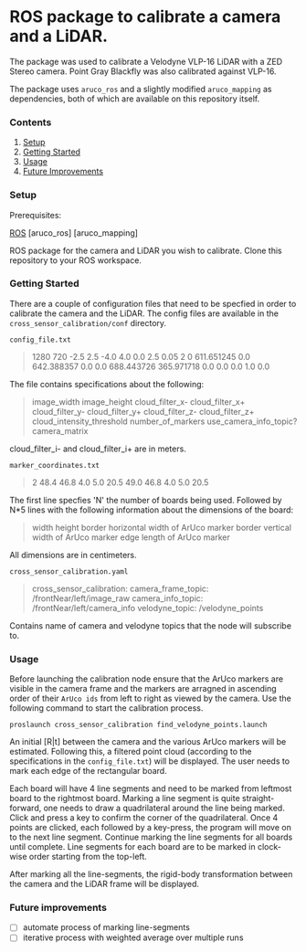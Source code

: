 # ROS package to calibrate a camera and a LiDAR.

The package was used to calibrate a Velodyne VLP-16 LiDAR with a ZED Stereo camera. Point Gray Blackfly was also calibrated against VLP-16.

The package uses `aruco_ros` and a slightly modified `aruco_mapping` as dependencies, both of which are available on this repository itself.


### Contents
1. [Setup](#setup)
2. [Getting Started](#getting-started)
3. [Usage](#usage)
4. [Future Improvements](#future-improvements)

### Setup
Prerequisites:

[ROS](http://www.ros.org/)
[aruco_ros]
[aruco_mapping]

ROS package for the camera and LiDAR you wish to calibrate.
Clone this repository to your ROS workspace.

### Getting Started

There are a couple of configuration files that need to be specfied in order to calibrate the camera and the LiDAR. The config files are available in the `cross_sensor_calibration/conf` directory.

`config_file.txt`

>1280 720
>-2.5 2.5
>-4.0 4.0
>0.0 2.5
>0.05
>2
>0
>611.651245 0.0        642.388357 0.0
>0.0        688.443726 365.971718 0.0
>0.0        0.0        1.0        0.0

The file contains specifications about the following:

>image_width image_height
>cloud_filter_x- cloud_filter_x+
>cloud_filter_y- cloud_filter_y+
>cloud_filter_z- cloud_filter_z+
>cloud_intensity_threshold
>number_of_markers
>use_camera_info_topic?
>camera_matrix

cloud_filter_i- and cloud_filter_i+ are in meters.

`marker_coordinates.txt`

>2
>48.4
>46.8
>4.0
>5.0
>20.5
>49.0
>46.8
>4.0
>5.0
>20.5

The first line specfies 'N' the number of boards being used. Followed by N*5 lines with the following information about the dimensions of the board:
>width
>height
>border horizontal width of ArUco marker
>border vertical width of ArUco marker
>edge length of ArUco marker

All dimensions are in centimeters.

`cross_sensor_calibration.yaml`

>cross_sensor_calibration:
>  camera_frame_topic: /frontNear/left/image_raw
>  camera_info_topic: /frontNear/left/camera_info
>  velodyne_topic: /velodyne_points

Contains name of camera and velodyne topics that the node will subscribe to.


### Usage

Before launching the calibration node ensure that the ArUco markers are visible in the camera frame and the markers are arragned in ascending order of their `ArUco ids` from left to right as viewed by the camera. Use the following command to start the calibration process.

```shell
proslaunch cross_sensor_calibration find_velodyne_points.launch
```

An initial [R|t] between the camera and the various ArUco markers will be estimated. Following this, a filtered point cloud (according to the specifications in the `config_file.txt`) will be displayed. The user needs to mark each edge of the rectangular board.

Each board will have 4 line segments and need to be marked from leftmost board to the rightmost board. Marking a line segment is quite straight-forward, one needs to draw a quadrilateral around the line being marked. Click and press a key to confirm the corner of the quadrilateral. Once 4 points are clicked, each followed by a key-press, the program will move on to the next line segment. Continue marking the line segments for all boards until complete.
Line segments for each board are to be marked in clock-wise order starting from the top-left.

After marking all the line-segments, the rigid-body transformation between the camera and the LiDAR frame will be displayed.


### Future improvements

- [ ] automate process of marking line-segments
- [ ] iterative process with weighted average over multiple runs
